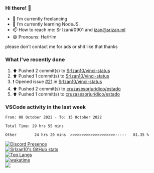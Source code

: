 ### Hi there! 👋

- 🔭 I’m currently freelancing
- 🌱 I’m currently learning NodeJS.
- 📫 How to reach me: Sr Izan#0901 and izan@srizan.ml
- 😄 Pronouns: He/Him

please don't contact me for ads or shit like that thanks

### What I've recently done

<!--RECENT_ACTIVITY:start-->
1. ⬆️ Pushed 2 commit(s) to [SrIzan10/vinci-status](https://github.com/SrIzan10/vinci-status)
2. ⬆️ Pushed 1 commit(s) to [SrIzan10/vinci-status](https://github.com/SrIzan10/vinci-status)
3. ❗️ Opened issue [#21](https://github.com/SrIzan10/vinci-status/issues/21) in [SrIzan10/vinci-status](https://github.com/SrIzan10/vinci-status)
4. ⬆️ Pushed 2 commit(s) to [cruzasesorjuridico/estado](https://github.com/cruzasesorjuridico/estado)
5. ⬆️ Pushed 1 commit(s) to [cruzasesorjuridico/estado](https://github.com/cruzasesorjuridico/estado)
<!--RECENT_ACTIVITY:end-->

### VSCode activity in the last week

<!--START_SECTION:waka-->

```text
From: 08 October 2022 - To: 15 October 2022

Total Time: 29 hrs 55 mins

Other        24 hrs 20 mins  >>>>>>>>>>>>>>>>>>>>-----   81.35 %
```

<!--END_SECTION:waka-->

[![Discord Presence](https://lanyard.cnrad.dev/api/703974042700611634)](https://discord.com/users/703974042700611634)  
[![SrIzan10's GitHub stats](https://github-readme-stats.vercel.app/api?username=SrIzan10&show_icons=true&theme=dark&count_private=true)](https://github.com/anuraghazra/github-readme-stats)  
[![Top Langs](https://github-readme-stats.vercel.app/api/top-langs/?username=SrIzan10&layout=compact&theme=dark&count_private=true)](https://github.com/anuraghazra/github-readme-stats)  
[![wakatime](https://wakatime.com/badge/user/4ad16edf-eadc-48d9-b010-26f275fe0be6.svg)](https://wakatime.com/@4ad16edf-eadc-48d9-b010-26f275fe0be6)   
![](https://metrics.lecoq.io/SrIzan10?base.repositories=0&languages=1&isocalendar=1&followup=1)
